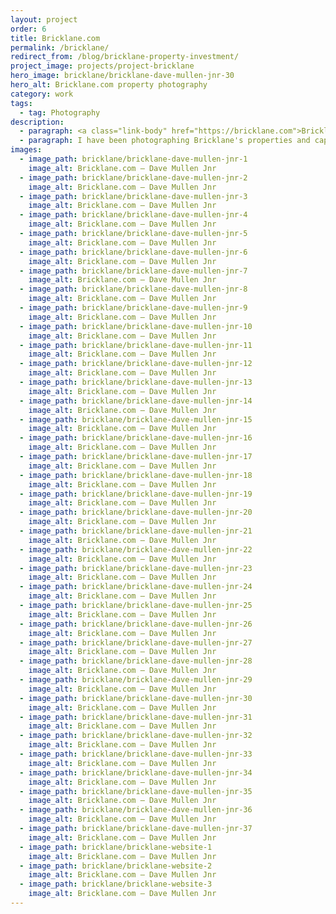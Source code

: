 ```yaml
---
layout: project
order: 6
title: Bricklane.com
permalink: /bricklane/
redirect_from: /blog/bricklane-property-investment/
project_image: projects/project-bricklane
hero_image: bricklane/bricklane-dave-mullen-jnr-30
hero_alt: Bricklane.com property photography
category: work
tags:
  - tag: Photography
description:
  - paragraph: <a class="link-body" href="https://bricklane.com">Bricklane.com</a> is an online investment platform enabling everyone to invest in expertly chosen property portfolios.
  - paragraph: I have been photographing Bricklane's properties and capturing the vitality of each city to showcase the local area.
images:
  - image_path: bricklane/bricklane-dave-mullen-jnr-1
    image_alt: Bricklane.com — Dave Mullen Jnr
  - image_path: bricklane/bricklane-dave-mullen-jnr-2
    image_alt: Bricklane.com — Dave Mullen Jnr
  - image_path: bricklane/bricklane-dave-mullen-jnr-3
    image_alt: Bricklane.com — Dave Mullen Jnr
  - image_path: bricklane/bricklane-dave-mullen-jnr-4
    image_alt: Bricklane.com — Dave Mullen Jnr
  - image_path: bricklane/bricklane-dave-mullen-jnr-5
    image_alt: Bricklane.com — Dave Mullen Jnr
  - image_path: bricklane/bricklane-dave-mullen-jnr-6
    image_alt: Bricklane.com — Dave Mullen Jnr
  - image_path: bricklane/bricklane-dave-mullen-jnr-7
    image_alt: Bricklane.com — Dave Mullen Jnr
  - image_path: bricklane/bricklane-dave-mullen-jnr-8
    image_alt: Bricklane.com — Dave Mullen Jnr
  - image_path: bricklane/bricklane-dave-mullen-jnr-9
    image_alt: Bricklane.com — Dave Mullen Jnr
  - image_path: bricklane/bricklane-dave-mullen-jnr-10
    image_alt: Bricklane.com — Dave Mullen Jnr
  - image_path: bricklane/bricklane-dave-mullen-jnr-11
    image_alt: Bricklane.com — Dave Mullen Jnr
  - image_path: bricklane/bricklane-dave-mullen-jnr-12
    image_alt: Bricklane.com — Dave Mullen Jnr
  - image_path: bricklane/bricklane-dave-mullen-jnr-13
    image_alt: Bricklane.com — Dave Mullen Jnr
  - image_path: bricklane/bricklane-dave-mullen-jnr-14
    image_alt: Bricklane.com — Dave Mullen Jnr
  - image_path: bricklane/bricklane-dave-mullen-jnr-15
    image_alt: Bricklane.com — Dave Mullen Jnr
  - image_path: bricklane/bricklane-dave-mullen-jnr-16
    image_alt: Bricklane.com — Dave Mullen Jnr
  - image_path: bricklane/bricklane-dave-mullen-jnr-17
    image_alt: Bricklane.com — Dave Mullen Jnr
  - image_path: bricklane/bricklane-dave-mullen-jnr-18
    image_alt: Bricklane.com — Dave Mullen Jnr
  - image_path: bricklane/bricklane-dave-mullen-jnr-19
    image_alt: Bricklane.com — Dave Mullen Jnr
  - image_path: bricklane/bricklane-dave-mullen-jnr-20
    image_alt: Bricklane.com — Dave Mullen Jnr
  - image_path: bricklane/bricklane-dave-mullen-jnr-21
    image_alt: Bricklane.com — Dave Mullen Jnr
  - image_path: bricklane/bricklane-dave-mullen-jnr-22
    image_alt: Bricklane.com — Dave Mullen Jnr
  - image_path: bricklane/bricklane-dave-mullen-jnr-23
    image_alt: Bricklane.com — Dave Mullen Jnr
  - image_path: bricklane/bricklane-dave-mullen-jnr-24
    image_alt: Bricklane.com — Dave Mullen Jnr
  - image_path: bricklane/bricklane-dave-mullen-jnr-25
    image_alt: Bricklane.com — Dave Mullen Jnr
  - image_path: bricklane/bricklane-dave-mullen-jnr-26
    image_alt: Bricklane.com — Dave Mullen Jnr
  - image_path: bricklane/bricklane-dave-mullen-jnr-27
    image_alt: Bricklane.com — Dave Mullen Jnr
  - image_path: bricklane/bricklane-dave-mullen-jnr-28
    image_alt: Bricklane.com — Dave Mullen Jnr
  - image_path: bricklane/bricklane-dave-mullen-jnr-29
    image_alt: Bricklane.com — Dave Mullen Jnr
  - image_path: bricklane/bricklane-dave-mullen-jnr-30
    image_alt: Bricklane.com — Dave Mullen Jnr
  - image_path: bricklane/bricklane-dave-mullen-jnr-31
    image_alt: Bricklane.com — Dave Mullen Jnr
  - image_path: bricklane/bricklane-dave-mullen-jnr-32
    image_alt: Bricklane.com — Dave Mullen Jnr
  - image_path: bricklane/bricklane-dave-mullen-jnr-33
    image_alt: Bricklane.com — Dave Mullen Jnr
  - image_path: bricklane/bricklane-dave-mullen-jnr-34
    image_alt: Bricklane.com — Dave Mullen Jnr
  - image_path: bricklane/bricklane-dave-mullen-jnr-35
    image_alt: Bricklane.com — Dave Mullen Jnr
  - image_path: bricklane/bricklane-dave-mullen-jnr-36
    image_alt: Bricklane.com — Dave Mullen Jnr
  - image_path: bricklane/bricklane-dave-mullen-jnr-37
    image_alt: Bricklane.com — Dave Mullen Jnr
  - image_path: bricklane/bricklane-website-1
    image_alt: Bricklane.com — Dave Mullen Jnr
  - image_path: bricklane/bricklane-website-2
    image_alt: Bricklane.com — Dave Mullen Jnr
  - image_path: bricklane/bricklane-website-3
    image_alt: Bricklane.com — Dave Mullen Jnr
---
```

